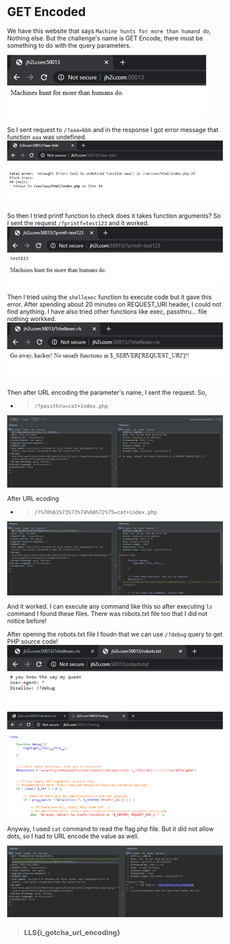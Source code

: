 # GET Encoded

We have this website that says `Machine hunts for more than humand do`, Nothing else. But the challenge's name is GET Encode, there must be something to do with the query parameters. 

![Index](1.png)

So I sent request to `/?aaa=bbb` and in the response I got error message that function `aaa` was undefined.
![Command execution](2.png)

So then I tried printf function to check does it takes function arguments? So I sent the request `/?printf=test123` and it worked.
![printf](3.png)

Then I tried using the `shellexec` function to execute code but it gave this error. After spending about 20 minutes on REQUEST_URI header, I could not find anything. I have also tried other functions like exec, passthru... file nothing workked. 
![shellexec](4.png)


Then after URL encoding the parameter's name, I sent the request. So,
*  >  `/?passthru=cat+index.php`   

![passthru](5.png)

After URL ecoding

* > `/?%70%61%73%73%74%68%72%75=cat+index.php`

![url encoding](6.png)

And it worked. I can execute any command like this so after executing `ls` command I found these files. There was robots.txt file too that I did not notice before! 

After opening the robots.txt file I foudn that we can use `/?debug` query to get PHP source code!
![Robots](8.png)
![Code](9.png)

Anyway, I used `cat` command to read the flag.php file. But it did not allow dots, so I had to URL encode the value as well.

![Flag](10.png)

> ### LLS{i_gotcha_url_encoding}


